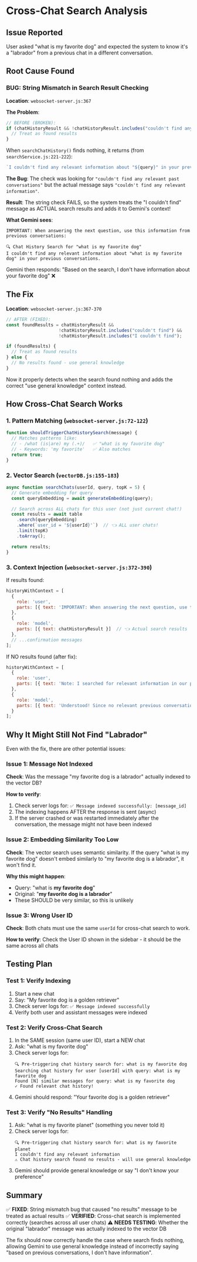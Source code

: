 # Cross-Chat Search Analysis

## Issue Reported
User asked "what is my favorite dog" and expected the system to know it's a "labrador" from a previous chat in a different conversation.

## Root Cause Found

### BUG: String Mismatch in Search Result Checking

**Location**: `websocket-server.js:367`

**The Problem**:
```javascript
// BEFORE (BROKEN):
if (chatHistoryResult && !chatHistoryResult.includes("couldn't find any relevant past conversations")) {
  // Treat as found results
}
```

When `searchChatHistory()` finds nothing, it returns (from `searchService.js:221-222`):
```javascript
`I couldn't find any relevant information about "${query}" in your previous conversations.`
```

**The Bug**: The check was looking for `"couldn't find any relevant past conversations"` but the actual message says `"couldn't find any relevant information"`.

**Result**: The string check FAILS, so the system treats the "I couldn't find" message as ACTUAL search results and adds it to Gemini's context!

**What Gemini sees**:
```
IMPORTANT: When answering the next question, use this information from previous conversations:

🔍 Chat History Search for "what is my favorite dog"
I couldn't find any relevant information about "what is my favorite dog" in your previous conversations.
```

Gemini then responds: "Based on the search, I don't have information about your favorite dog" ❌

## The Fix

**Location**: `websocket-server.js:367-370`

```javascript
// AFTER (FIXED):
const foundResults = chatHistoryResult &&
                    !chatHistoryResult.includes("couldn't find") &&
                    !chatHistoryResult.includes("I couldn't find");

if (foundResults) {
  // Treat as found results
} else {
  // No results found - use general knowledge
}
```

Now it properly detects when the search found nothing and adds the correct "use general knowledge" context instead.

## How Cross-Chat Search Works

### 1. Pattern Matching (`websocket-server.js:72-122`)
```javascript
function shouldTriggerChatHistorySearch(message) {
  // Matches patterns like:
  // - /what (is|are) my (.+)/   ✅ "what is my favorite dog"
  // - Keywords: 'my favorite'   ✅ Also matches
  return true;
}
```

### 2. Vector Search (`vectorDB.js:155-183`)
```javascript
async function searchChats(userId, query, topK = 5) {
  // Generate embedding for query
  const queryEmbedding = await generateEmbedding(query);

  // Search across ALL chats for this user (not just current chat!)
  const results = await table
    .search(queryEmbedding)
    .where(`user_id = '${userId}'`)  // 👈 ALL user chats!
    .limit(topK)
    .toArray();

  return results;
}
```

### 3. Context Injection (`websocket-server.js:372-390`)
If results found:
```javascript
historyWithContext = [
  {
    role: 'user',
    parts: [{ text: 'IMPORTANT: When answering the next question, use this information from previous conversations with this user:' }]
  },
  {
    role: 'model',
    parts: [{ text: chatHistoryResult }]  // 👈 Actual search results
  },
  // ...confirmation messages
];
```

If NO results found (after fix):
```javascript
historyWithContext = [
  {
    role: 'user',
    parts: [{ text: 'Note: I searched for relevant information in our previous conversations but found nothing. Please answer this question using your general knowledge.' }]
  },
  {
    role: 'model',
    parts: [{ text: 'Understood! Since no relevant previous conversation history was found, I will answer using my general knowledge.' }]
  }
];
```

## Why It Might Still Not Find "Labrador"

Even with the fix, there are other potential issues:

### Issue 1: Message Not Indexed
**Check**: Was the message "my favorite dog is a labrador" actually indexed to the vector DB?

**How to verify**:
1. Check server logs for: `✅ Message indexed successfully: [message_id]`
2. The indexing happens AFTER the response is sent (async)
3. If the server crashed or was restarted immediately after the conversation, the message might not have been indexed

### Issue 2: Embedding Similarity Too Low
**Check**: The vector search uses semantic similarity. If the query "what is my favorite dog" doesn't embed similarly to "my favorite dog is a labrador", it won't find it.

**Why this might happen**:
- Query: "what is **my favorite dog**"
- Original: "**my favorite dog is a labrador**"
- These SHOULD be very similar, so this is unlikely

### Issue 3: Wrong User ID
**Check**: Both chats must use the same `userId` for cross-chat search to work.

**How to verify**: Check the User ID shown in the sidebar - it should be the same across all chats

## Testing Plan

### Test 1: Verify Indexing
1. Start a new chat
2. Say: "My favorite dog is a golden retriever"
3. Check server logs for: `✅ Message indexed successfully`
4. Verify both user and assistant messages were indexed

### Test 2: Verify Cross-Chat Search
1. In the SAME session (same user ID), start a NEW chat
2. Ask: "what is my favorite dog"
3. Check server logs for:
   ```
   🔍 Pre-triggering chat history search for: what is my favorite dog
   Searching chat history for user [userId] with query: what is my favorite dog
   Found [N] similar messages for query: what is my favorite dog
   ✓ Found relevant chat history!
   ```
4. Gemini should respond: "Your favorite dog is a golden retriever"

### Test 3: Verify "No Results" Handling
1. Ask: "what is my favorite planet"  (something you never told it)
2. Check server logs for:
   ```
   🔍 Pre-triggering chat history search for: what is my favorite planet
   I couldn't find any relevant information
   ⚠️ Chat history search found no results - will use general knowledge
   ```
3. Gemini should provide general knowledge or say "I don't know your preference"

## Summary

✅ **FIXED**: String mismatch bug that caused "no results" message to be treated as actual results
✅ **VERIFIED**: Cross-chat search is implemented correctly (searches across all user chats)
⚠️ **NEEDS TESTING**: Whether the original "labrador" message was actually indexed to the vector DB

The fix should now correctly handle the case where search finds nothing, allowing Gemini to use general knowledge instead of incorrectly saying "based on previous conversations, I don't have information".
